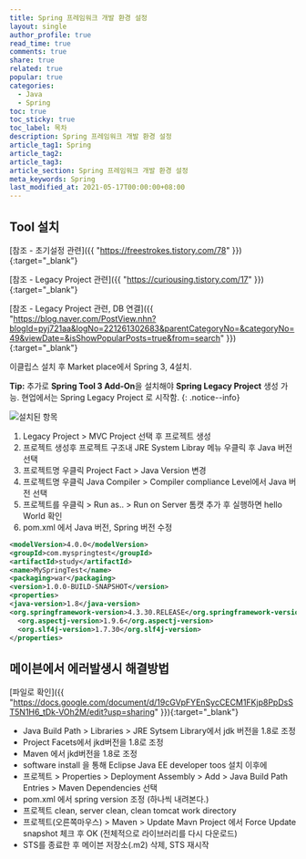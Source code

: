 ```yaml
---
title: Spring 프레임워크 개발 환경 설정
layout: single
author_profile: true
read_time: true
comments: true
share: true
related: true
popular: true
categories:
  - Java
  - Spring
toc: true
toc_sticky: true
toc_label: 목차
description: Spring 프레임워크 개발 환경 설정
article_tag1: Spring
article_tag2:
article_tag3:
article_section: Spring 프레임워크 개발 환경 설정
meta_keywords: Spring
last_modified_at: 2021-05-17T00:00:00+08:00
---
```


## Tool 설치

[참조 - 초기설정 관련]({{ "https://freestrokes.tistory.com/78" }}){:target="\_blank"}

[참조 - Legacy Project 관련]({{ "https://curiousing.tistory.com/17" }}){:target="\_blank"}

[참조 - Legacy Project 관련, DB 연결]({{ "https://blog.naver.com/PostView.nhn?blogId=pyj721aa&logNo=221261302683&parentCategoryNo=&categoryNo=49&viewDate=&isShowPopularPosts=true&from=search" }}){:target="\_blank"}

이클립스 설치 후 Market place에서 Spring 3, 4설치.

**Tip:** 추가로 **Spring Tool 3 Add-On**을 설치해야 **Spring Legacy Project** 생성 가능. 현업에서는 Spring Legacy Project 로 시작함. {: .notice--info}

![설치된 항목](https://user-images.githubusercontent.com/83876951/119850614-aca55900-bf48-11eb-963f-066c8d2d99aa.png)

1. Legacy Project > MVC Project 선택 후 프로젝트 생성
2. 프로젝트 생성후 프로젝트 구조내 JRE System Libray 메뉴 우클릭 후 Java 버전 선택
3. 프로젝트명 우클릭 Project Fact > Java Version 변경
4. 프로젝트명 우클릭 Java Compiler > Compiler compliance Level에서 Java 버전 선택
5. 프로젝트를 우클릭 > Run as.. > Run on Server 톰캣 추가 후 실행하면 hello World 확인
6. pom.xml 에서 Java 버전, Spring 버전 수정

```xml
<modelVersion>4.0.0</modelVersion>
<groupId>com.myspringtest</groupId>
<artifactId>study</artifactId>
<name>MySpringTest</name>
<packaging>war</packaging>
<version>1.0.0-BUILD-SNAPSHOT</version>
<properties>
<java-version>1.8</java-version>
<org.springframework-version>4.3.30.RELEASE</org.springframework-version>
  <org.aspectj-version>1.9.6</org.aspectj-version>
  <org.slf4j-version>1.7.30</org.slf4j-version>
</properties>
```

## 메이븐에서 에러발생시 해결방법

[파일로 확인]({{ "https://docs.google.com/document/d/19cGVpFYEnSycCECM1FKjp8PpDsST5N1H6_tDk-VOh2M/edit?usp=sharing" }}){:target="\_blank"}

* Java Build Path > Libraries > JRE Sytsem Library에서 jdk 버전을 1.8로 조정
* Project Facets에서 jkd버전을 1.8로 조정
* Maven 에서 jkd버전을 1.8로 조정
* software install 을 통해 Eclipse Java EE developer toos 설치 이후에
* 프로젝트 > Properties > Deployment Assembly > Add > Java Build Path Entries > Maven Dependencies 선택
* pom.xml 에서 spring version 조정 (하나씩 내려본다.)
* 프로젝트 clean, server clean, clean tomcat work directory
* 프로젝트(오른쪽마우스) > Maven > Update Mavn Project 에서 Force Update snapshot 체크 후 OK (전체적으로 라이브러리를 다시 다운로드)
* STS를 종료한 후 메이븐 저장소(.m2) 삭제, STS 재시작

